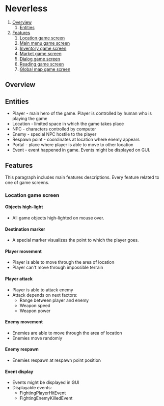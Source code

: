# Neverless

1. [Overview](#overview)
   1. [Entities](#entities)
2. [Features](#features)
   1. [Location game screen](#location-game-screen)
   2. [Main menu game screen](#main-menu-game-screen)
   3. [Inventory game screen](#inventory-game-screen)
   4. [Market game screen](#market-game-screen)
   5. [Dialog game screen](#market-game-screen)
   6. [Reading game screen](#market-game-screen)
   7. [Global map game screen](#global-map-game-screen)
   
## Overview

## Entities
* Player - main hero of the game. Player is controlled by human who is playing the game
* Location - limited space in which the game takes place
* NPC - characters controlled by computer
* Enemy - special NPC hostile to the player
* Respawn point - coordinates at location where enemy appears
* Portal - place where player is able to move to other location
* Event - event happened in game. Events might be displayed on GUI.

## Features

This paragraph includes main features descriptions. Every feature related to one of game screens.

### Location game screen

#### Objects high-light
* All game objects high-lighted on mouse over.

#### Destination marker
* A special marker visualizes the point to which the player goes.

#### Player movement
* Player is able to move through the area of location
* Player can't move through impossible terrain

#### Player attack
* Player is able to attack enemy
* Attack depends on next factors:
  * Range between player and enemy
  * Weapon speed
  * Weapon power   

#### Enemy movement
* Enemies are able to move through the area of location
* Enemies move randomly

#### Enemy respawn
* Enemies respawn at respawn point position

#### Event display
* Events might be displayed in GUI
* Displayable events:
  * FightingPlayerHitEvent
  * FightingEnemyKilledEvent